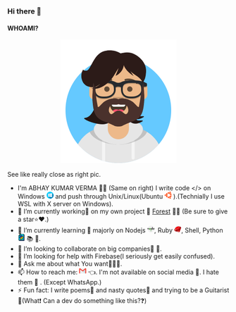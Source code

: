 ### Hi there 👋

#### WHOAMI?
<p align="center">
<img src="https://github.com/darkRaspberry/darkRaspberry/blob/master/src/avatars.png" alt="Avatar" width="264" height="280" />
<p>See like really close as right pic.</p>
</p>

- I'm ABHAY KUMAR VERMA 🧒🏻 (Same on right) I write code </> on Windows [![Windows](https://github.com/darkRaspberry/darkRaspberry/blob/master/src/windows.png)](https://www.microsoft.com/en-in/windows/) and push through Unix/Linux(Ubuntu  [![Ubuntu](https://github.com/darkRaspberry/darkRaspberry/blob/master/src/ubuntu.png)](https://ubuntu.com/) ).(Technially I use WSL with X server on Windows).
- 🔭 I’m currently working💼 on my own project 📝 [Forest](https://github.com/darkRaspberry/Forest) 🌳🌲 (Be sure to give a star⭐️❤️.)
- 🌱 I’m currently learning 📙 majorly on Nodejs  [![Nodejs](https://github.com/darkRaspberry/darkRaspberry/blob/master/src/nodejs.png)](https://nodejs.org), Ruby  [![Ruby](https://github.com/darkRaspberry/darkRaspberry/blob/master/src/ruby.png)](https://www.ruby-lang.org/en/), Shell, Python  [![Python](https://github.com/darkRaspberry/darkRaspberry/blob/master/src/python.png)](https://www.python.org/) 📚 📖.
- 👯 I’m looking to collaborate on big companies🎊 🎉.
- 🤔 I’m looking for help with Firebase(I seriously get easily confused).
- 💬 Ask me about what You want🤷🏻‍♂️.
- 📫 How to reach me: [![Mail 📩📧](https://github.com/darkRaspberry/darkRaspberry/blob/master/src/gmail.png)](mailto:insidedarkpit@gmail.com?subject=I%20wanna%20know%20about%20...&body=%0D%0A%0D%0A%0D%0A%0D%0A%23%23%23%23%23%23%23%23%23%23%0D%0AType%20above%20this%20lines.%0D%0APLZctqIDGksqejjwZDoUuwgBrjMDFHtrFrQrRONYvJIKWXppr%0D%0A%0D%0AWhat%20is%20this%3F%0D%0A%0D%0AThis%20above%20text%20is%20just%20static%20text%20to%20reduce%20spam.%0D%0AThanks.)  👈. I'm not available on social media 💬. I hate them 🤬 . (Except WhatsApp.)
- ⚡ Fun fact: I write poems📒 and nasty quotes📝 and trying to be a Guitarist🎸(What❗️ Can a dev do something like this?❓)
